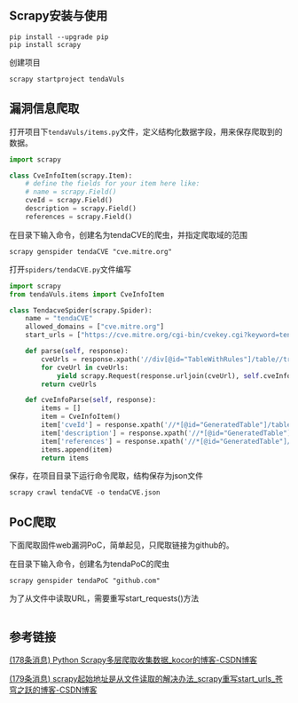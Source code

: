 ## Scrapy安装与使用
```shell
pip install --upgrade pip
pip install scrapy
```

创建项目
```
scrapy startproject tendaVuls
```

## 漏洞信息爬取
打开项目下`tendaVuls/items.py`文件，定义结构化数据字段，用来保存爬取到的数据。
```python
import scrapy

class CveInfoItem(scrapy.Item):
    # define the fields for your item here like:
    # name = scrapy.Field()
    cveId = scrapy.Field()
    description = scrapy.Field()
    references = scrapy.Field()
```

在目录下输入命令，创建名为tendaCVE的爬虫，并指定爬取域的范围
```
scrapy genspider tendaCVE "cve.mitre.org"
```

打开`spiders/tendaCVE.py`文件编写
```python 
import scrapy
from tendaVuls.items import CveInfoItem

class TendacveSpider(scrapy.Spider):
    name = "tendaCVE"
    allowed_domains = ["cve.mitre.org"]
    start_urls = ["https://cve.mitre.org/cgi-bin/cvekey.cgi?keyword=tenda"]

    def parse(self, response):
        cveUrls = response.xpath('//div[@id="TableWithRules"]/table//tr/td/a/@href').getall()
        for cveUrl in cveUrls:
            yield scrapy.Request(response.urljoin(cveUrl), self.cveInfoParse)
        return cveUrls

    def cveInfoParse(self, response):
        items = []
        item = CveInfoItem()
        item['cveId'] = response.xpath('//*[@id="GeneratedTable"]/table//tr[2]/td[1]/h2/text()').get()
        item['description'] = response.xpath('//*[@id="GeneratedTable"]/table//tr[4]/td/text()').get()
        item['references'] = response.xpath('//*[@id="GeneratedTable"]/table//tr[7]/td/ul/li/a/@href').getall()
        items.append(item)
        return items
```

保存，在项目目录下运行命令爬取，结构保存为json文件
```
scrapy crawl tendaCVE -o tendaCVE.json
```

## PoC爬取
下面爬取固件web漏洞PoC，简单起见，只爬取链接为github的。

在目录下输入命令，创建名为tendaPoC的爬虫
```
scrapy genspider tendaPoC "github.com"
```

为了从文件中读取URL，需要重写start_requests()方法
```

```




## 参考链接
[(178条消息) Python Scrapy多层爬取收集数据_kocor的博客-CSDN博客](https://blog.csdn.net/ygc123189/article/details/79160146)

[(179条消息) scrapy起始地址是从文件读取的解决办法_scrapy重写start_urls_苍穹之跃的博客-CSDN博客](https://blog.csdn.net/wenxingchen/article/details/119705336)
